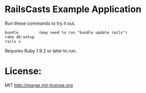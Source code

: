 # RailsCasts Example Application

Run these commands to try it out.

```
bundle         (may need to run "bundle update rails")
rake db:setup
rails s
```

Requires Ruby 1.9.2 or later to run.


# License:  #

MIT http://marge.mit-license.org
